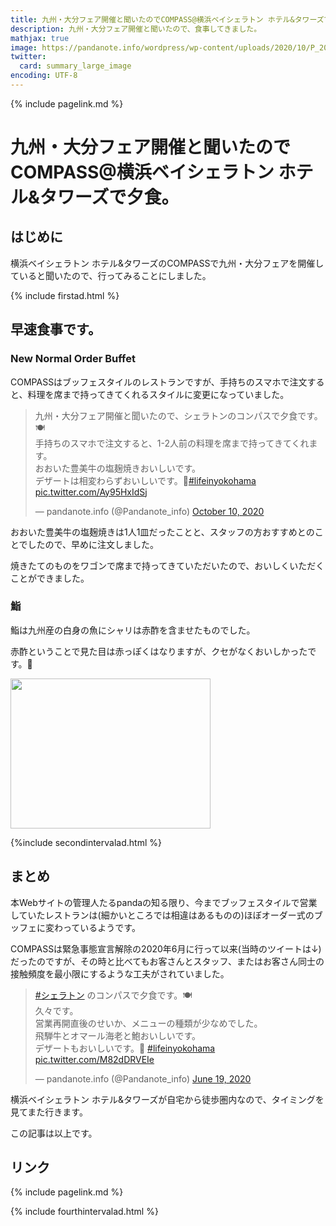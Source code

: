 ```yaml
---
title: 九州・大分フェア開催と聞いたのでCOMPASS@横浜ベイシェラトン ホテル&タワーズで夕食。  - panda大学習帳外伝
description: 九州・大分フェア開催と聞いたので、食事してきました。
mathjax: true
image: https://pandanote.info/wordpress/wp-content/uploads/2020/10/P_20201009_183524_vHDR_On_HP_a.jpg
twitter: 
  card: summary_large_image
encoding: UTF-8
---
```

{% include pagelink.md %}
# 九州・大分フェア開催と聞いたのでCOMPASS@横浜ベイシェラトン ホテル&タワーズで夕食。 
## はじめに
横浜ベイシェラトン ホテル&タワーズのCOMPASSで九州・大分フェアを開催していると聞いたので、行ってみることにしました。

{% include firstad.html %}
## 早速食事です。
### New Normal Order Buffet
COMPASSはブッフェスタイルのレストランですが、手持ちのスマホで注文すると、料理を席まで持ってきてくれるスタイルに変更になっていました。

<blockquote class="twitter-tweet"><p lang="ja" dir="ltr">九州・大分フェア開催と聞いたので、シェラトンのコンパスで夕食です。🍽️<br>手持ちのスマホで注文すると、1-2人前の料理を席まで持ってきてくれます。<br>おおいた豊美牛の塩麹焼きおいしいです。<br>デザートは相変わらずおいしいです。🍰<a href="https://twitter.com/hashtag/lifeinyokohama?src=hash&amp;ref_src=twsrc%5Etfw">#lifeinyokohama</a> <a href="https://t.co/Ay95HxIdSj">pic.twitter.com/Ay95HxIdSj</a></p>&mdash; pandanote.info (@Pandanote_info) <a href="https://twitter.com/Pandanote_info/status/1314870512766476288?ref_src=twsrc%5Etfw">October 10, 2020</a></blockquote> <script async src="https://platform.twitter.com/widgets.js" charset="utf-8"></script>

おおいた豊美牛の塩麹焼きは1人1皿だったことと、スタッフの方おすすめとのことでしたので、早めに注文しました。

焼きたてのものをワゴンで席まで持ってきていただいたので、おいしくいただくことができました。

### 鮨
鮨は九州産の白身の魚にシャリは赤酢を含ませたものでした。

赤酢ということで見た目は赤っぽくはなりますが、クセがなくおいしかったです。&#x1f363;

<a href="https://pandanote.info/?attachment_id=6846"><img src="https://pandanote.info/wordpress/wp-content/uploads/2020/10/P_20201009_185506_vHDR_On_HP-scaled.jpg" width="320" height="240"/></a>

{%include secondintervalad.html %}

## まとめ
本Webサイトの管理人たるpandaの知る限り、今までブッフェスタイルで営業していたレストランは(細かいところでは相違はあるものの)ほぼオーダー式のブッフェに変わっているようです。

COMPASSは緊急事態宣言解除の2020年6月に行って以来(当時のツイートは↓)だったのですが、その時と比べてもお客さんとスタッフ、またはお客さん同士の接触頻度を最小限にするような工夫がされていました。

<blockquote class="twitter-tweet"><p lang="ja" dir="ltr"><a href="https://twitter.com/hashtag/%E3%82%B7%E3%82%A7%E3%83%A9%E3%83%88%E3%83%B3?src=hash&amp;ref_src=twsrc%5Etfw">#シェラトン</a> のコンパスで夕食です。🍽️<br>久々です。<br>営業再開直後のせいか、メニューの種類が少なめでした。<br>飛騨牛とオマール海老と鮑おいしいです。<br>デザートもおいしいです。🍰 <a href="https://twitter.com/hashtag/lifeinyokohama?src=hash&amp;ref_src=twsrc%5Etfw">#lifeinyokohama</a> <a href="https://t.co/M82dDRVEIe">pic.twitter.com/M82dDRVEIe</a></p>&mdash; pandanote.info (@Pandanote_info) <a href="https://twitter.com/Pandanote_info/status/1273952690649722880?ref_src=twsrc%5Etfw">June 19, 2020</a></blockquote> <script async src="https://platform.twitter.com/widgets.js" charset="utf-8"></script>

横浜ベイシェラトン ホテル&タワーズが自宅から徒歩圏内なので、タイミングを見てまた行きます。

この記事は以上です。
## リンク
{% include pagelink.md %}

{% include fourthintervalad.html %}
